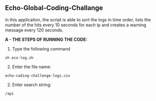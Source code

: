 
## Echo-Global-Coding-Challange
   in this application, the script is able to sort the logs in time order, lists the number of the hits every 10 seconds for each ip and creates a warning message every 120 seconds. 

**A - THE STEPS OF RUNNING THE CODE:**

1. Type the following command

```
sh eco-log.sh
```

2. Enter the file name:

```
echo-coding-challenge-logs.csv
```

2. Enter search string:

```
/api
```
